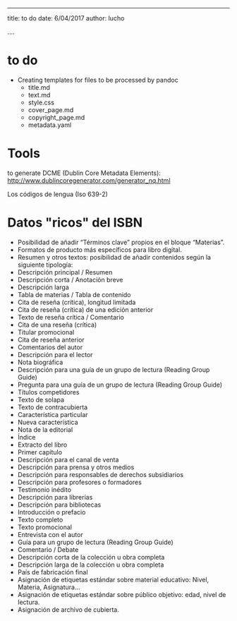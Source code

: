 -----
title: to do
date: 6/04/2017
author: lucho

....

# to do

* Creating templates for files to be processed by pandoc
  * title.md
  * text.md
  * style.css
  * cover_page.md
  * copyright_page.md
  * metadata.yaml

# Tools

to generate DCME (Dublin Core Metadata Elements): http://www.dublincoregenerator.com/generator_nq.html

Los códigos de lengua (Iso 639-2)

# Datos "ricos" del ISBN

* Posibilidad de añadir “Términos clave” propios en el bloque “Materias”.
* Formatos de producto más específicos para libro digital.
* Resumen y otros textos: posibilidad de añadir contenidos según la siguiente tipología:
* Descripción principal / Resumen
* Descripción corta / Anotación breve
* Descripción larga
* Tabla de materias / Tabla de contenido
* Cita de reseña (crítica), longitud limitada
* Cita de reseña (crítica) de una edición anterior
* Texto de reseña crítica / Comentario
* Cita de una reseña (crítica)
* Titular promocional
* Cita de reseña anterior
* Comentarios del autor
* Descripción para el lector
* Nota biográfica
* Descripción para una guía de un grupo de lectura (Reading Group Guide)
* Pregunta para una guía de un grupo de lectura (Reading Group Guide)
* Títulos competidores
* Texto de solapa
* Texto de contracubierta
* Característica particular
* Nueva característica
* Nota de la editorial
* Índice
* Extracto del libro
* Primer capítulo
* Descripción para el canal de venta
* Descripción para prensa y otros medios
* Descripción para responsables de derechos subsidiarios
* Descripción para profesores o formadores
* Testimonio inédito
* Descripción para librerías
* Descripción para bibliotecas
* Introducción o prefacio
* Texto completo
* Texto promocional
* Entrevista con el autor
* Guía para un grupo de lectura (Reading Group Guide)
* Comentario / Debate
* Descripción corta de la colección u obra completa
* Descripción larga de la colección u obra completa
* País de fabricación final
* Asignación de etiquetas estándar sobre material educativo: Nivel, Materia, Asignatura…
* Asignación de etiquetas estándar sobre público objetivo: edad, nivel de lectura.
* Asignación de archivo de cubierta.
